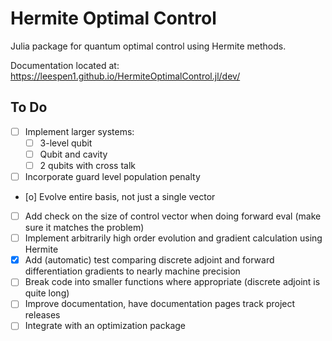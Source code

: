 # Hermite Optimal Control
Julia package for quantum optimal control using Hermite methods.

Documentation located at: https://leespen1.github.io/HermiteOptimalControl.jl/dev/

## To Do
- [ ] Implement larger systems:
    - [ ] 3-level qubit
    - [ ] Qubit and cavity
    - [ ] 2 qubits with cross talk
- [ ] Incorporate guard level population penalty
- [o] Evolve entire basis, not just a single vector
- [ ] Add check on the size of control vector when doing forward eval (make sure
      it matches the problem)
- [ ] Implement arbitrarily high order evolution and gradient calculation using
      Hermite
- [X] Add (automatic) test comparing discrete adjoint and forward
      differentiation gradients to nearly machine precision
- [ ] Break code into smaller functions where appropriate (discrete adjoint is
      quite long)
- [ ] Improve documentation, have documentation pages track project releases
- [ ] Integrate with an optimization package
